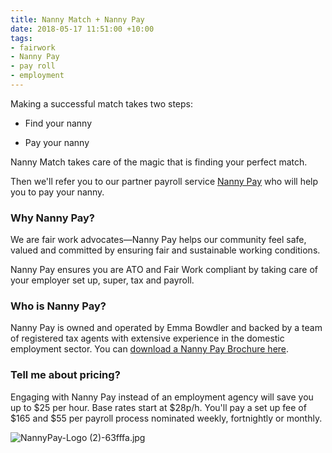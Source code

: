 ```yaml
---
title: Nanny Match + Nanny Pay
date: 2018-05-17 11:51:00 +10:00
tags:
- fairwork
- Nanny Pay
- pay roll
- employment
---
```


Making a successful match takes two steps:

* Find your nanny

* Pay your nanny 

Nanny Match takes care of the magic that is finding your perfect match. 

Then we'll refer you to our partner payroll service [Nanny Pay](https://www.singletouchpayrollaustralia.com.au/industry/nanny-pay-household-staff) who will help you to pay your nanny. 

### Why Nanny Pay?
We are fair work advocates—Nanny Pay helps our community feel safe, valued and committed by ensuring fair and sustainable working conditions.  

Nanny Pay ensures you are ATO and Fair Work compliant by taking care of your employer set up, super, tax and payroll.

### Who is Nanny Pay?
Nanny Pay is owned and operated by Emma Bowdler and backed by a team of registered tax agents with extensive experience in the domestic employment sector. You can [download a Nanny Pay Brochure here](https://www.singletouchpayrollaustralia.com.au/industry/nanny-pay-household-staff).

### Tell me about pricing?  
Engaging with Nanny Pay instead of an employment agency will save you up to $25 per hour. Base rates start at $28p/h. You'll pay a set up fee of $165 and $55 per payroll process nominated weekly, fortnightly or monthly.

![NannyPay-Logo (2)-63fffa.jpg](/uploads/NannyPay-Logo%20(2)-63fffa.jpg)